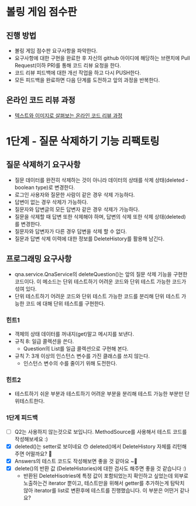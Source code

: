 # 볼링 게임 점수판
## 진행 방법
* 볼링 게임 점수판 요구사항을 파악한다.
* 요구사항에 대한 구현을 완료한 후 자신의 github 아이디에 해당하는 브랜치에 Pull Request(이하 PR)를 통해 코드 리뷰 요청을 한다.
* 코드 리뷰 피드백에 대한 개선 작업을 하고 다시 PUSH한다.
* 모든 피드백을 완료하면 다음 단계를 도전하고 앞의 과정을 반복한다.

## 온라인 코드 리뷰 과정
* [텍스트와 이미지로 살펴보는 온라인 코드 리뷰 과정](https://github.com/next-step/nextstep-docs/tree/master/codereview)

# 1단계 - 질문 삭제하기 기능 리팩토링
##  질문 삭제하기 요구사항
- 질문 데이터를 완전히 삭제하는 것이 아니라 데이터의 상태를 삭제 상태(deleted - boolean type)로 변경한다.
- 로그인 사용자와 질문한 사람이 같은 경우 삭제 가능하다.
- 답변이 없는 경우 삭제가 가능하다.
- 질문자와 답변글의 모든 답변자 같은 경우 삭제가 가능하다.
- 질문을 삭제할 때 답변 또한 삭제해야 하며, 답변의 삭제 또한 삭제 상태(deleted)를 변경한다.
- 질문자와 답변자가 다른 경우 답변을 삭제 할 수 없다.
- 질문과 답변 삭제 이력에 대한 정보를 DeleteHistory를 활용해 남긴다.

## 프로그래밍 요구사항
- qna.service.QnaService의 deleteQuestion()는 앞의 질문 삭제 기능을 구현한 코드이다. 이 메소드는 단위 테스트하기 어려운 코드와 단위 테스트 가능한 코드가 섞여 있다.
- 단위 테스트하기 어려운 코드와 단위 테스트 가능한 코드를 분리해 단위 테스트 가능한 코드 에 대해 단위 테스트를 구현한다.
### 힌트1
- 객체의 상태 데이터를 꺼내지(get)말고 메시지를 보낸다.
- 규칙 8: 일급 콜렉션을 쓴다.
    - Question의 List를 일급 콜렉션으로 구현해 본다.
- 규칙 7: 3개 이상의 인스턴스 변수를 가진 클래스를 쓰지 않는다.
    - 인스턴스 변수의 수를 줄이기 위해 도전한다.
### 힌트2
- 테스트하기 쉬운 부분과 테스트하기 어려운 부분을 분리해 테스트 가능한 부분만 단위테스트한다.

### 1단계 피드백
- [ ] Q2는 사용하지 않는것으로 보입니다. MethodSource를 사용해서 테스트 코드를 작성해보세요 :)
- [x] deleted()는 setter로 보이네요 😯 deleted()에서 DeleteHistory 자체를 리턴해주면 어떨까요? 🤔
- [x] Answers의 테스트 코드도 작성해보면 좋을 것 같아요 ~🙂
- [x] delete()의 반환 값 (DeleteHistories)에 대한 검사도 해주면 좋을 것 같습니다 :) 
    - 반환된 DeleteHisotries에 특정 값이 포함되었는지 확인하고 싶었는데 외부로 노출하는건 iterator 뿐이고, 테스트만을 위해서 getter를 추가하는게 탐탁치 않아 iterator를 list로 변환후에 테스트를 진행했습니다. 이 부분은 어떤거 같나요? 